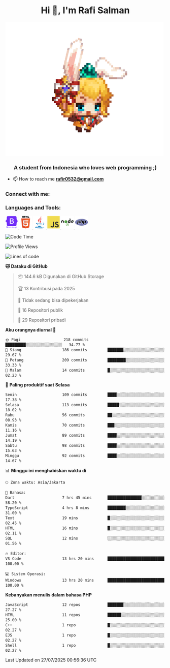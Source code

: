 <h1 align="center">Hi 👋, I'm Rafi Salman</h1>
<img src="img/lp.gif" /> 
<h3 align="center">A student from Indonesia who loves web programming ;)</h3>

- 📫 How to reach me **rafir0532@gmail.com**

<h3 align="left">Connect with me:</h3>
<p align="left">
</p>

<h3 align="left">Languages and Tools:</h3>
<p align="left"> <a href="https://getbootstrap.com" target="_blank" rel="noreferrer"> <img src="https://raw.githubusercontent.com/devicons/devicon/master/icons/bootstrap/bootstrap-plain-wordmark.svg" alt="bootstrap" width="40" height="40"/> </a> <a href="https://www.w3.org/html/" target="_blank" rel="noreferrer"> <img src="https://raw.githubusercontent.com/devicons/devicon/master/icons/html5/html5-original-wordmark.svg" alt="html5" width="40" height="40"/> </a> <a href="https://www.java.com" target="_blank" rel="noreferrer"> <img src="https://raw.githubusercontent.com/devicons/devicon/master/icons/java/java-original.svg" alt="java" width="40" height="40"/> </a> <a href="https://developer.mozilla.org/en-US/docs/Web/JavaScript" target="_blank" rel="noreferrer"> <img src="https://raw.githubusercontent.com/devicons/devicon/master/icons/javascript/javascript-original.svg" alt="javascript" width="40" height="40"/> </a> <a href="https://nodejs.org" target="_blank" rel="noreferrer"> <img src="https://raw.githubusercontent.com/devicons/devicon/master/icons/nodejs/nodejs-original-wordmark.svg" alt="nodejs" width="40" height="40"/> </a> <a href="https://www.php.net" target="_blank" rel="noreferrer"> <img src="https://raw.githubusercontent.com/devicons/devicon/master/icons/php/php-original.svg" alt="php" width="40" height="40"/> </a> </p>

<!--START_SECTION:waka-->
![Code Time](http://img.shields.io/badge/Code%20Time-538%20hrs%2029%20mins-blue)

![Profile Views](http://img.shields.io/badge/Profil%20dilihat-0-blue)

![Lines of code](https://img.shields.io/badge/Sejak%20Hello%20World%20aku%20telah%20menulis-1.8%20million%20baris%20kode-blue)

**🐱 Dataku di GitHub** 

> 📦 144.6 kB Digunakan di GitHub Storage 
 > 
> 🏆 13 Kontribusi pada 2025
 > 
> 🚫 Tidak sedang bisa dipekerjakan
 > 
> 📜 16 Repositori publik 
 > 
> 🔑 29 Repositori pribadi 
 > 
**Aku orangnya diurnal 🐤** 

```text
🌞 Pagi                   218 commits         █████████░░░░░░░░░░░░░░░░   34.77 % 
🌆 Siang                  186 commits         ███████░░░░░░░░░░░░░░░░░░   29.67 % 
🌃 Petang                 209 commits         ████████░░░░░░░░░░░░░░░░░   33.33 % 
🌙 Malam                  14 commits          █░░░░░░░░░░░░░░░░░░░░░░░░   02.23 % 
```
📅 **Paling produktif saat Selasa** 

```text
Senin                    109 commits         ████░░░░░░░░░░░░░░░░░░░░░   17.38 % 
Selasa                   113 commits         █████░░░░░░░░░░░░░░░░░░░░   18.02 % 
Rabu                     56 commits          ██░░░░░░░░░░░░░░░░░░░░░░░   08.93 % 
Kamis                    70 commits          ███░░░░░░░░░░░░░░░░░░░░░░   11.16 % 
Jumat                    89 commits          ████░░░░░░░░░░░░░░░░░░░░░   14.19 % 
Sabtu                    98 commits          ████░░░░░░░░░░░░░░░░░░░░░   15.63 % 
Minggu                   92 commits          ████░░░░░░░░░░░░░░░░░░░░░   14.67 % 
```


📊 **Minggu ini menghabiskan waktu di** 

```text
🕑︎ Zona waktu: Asia/Jakarta

💬 Bahasa: 
Dart                     7 hrs 45 mins       ███████████████░░░░░░░░░░   58.20 % 
TypeScript               4 hrs 8 mins        ████████░░░░░░░░░░░░░░░░░   31.00 % 
Text                     19 mins             █░░░░░░░░░░░░░░░░░░░░░░░░   02.45 % 
HTML                     16 mins             █░░░░░░░░░░░░░░░░░░░░░░░░   02.11 % 
SQL                      12 mins             ░░░░░░░░░░░░░░░░░░░░░░░░░   01.56 % 

🔥 Editor: 
VS Code                  13 hrs 20 mins      █████████████████████████   100.00 % 

💻 Sistem Operasi: 
Windows                  13 hrs 20 mins      █████████████████████████   100.00 % 
```

**Kebanyakan menulis dalam bahasa PHP** 

```text
JavaScript               12 repos            ███████░░░░░░░░░░░░░░░░░░   27.27 % 
HTML                     11 repos            ██████░░░░░░░░░░░░░░░░░░░   25.00 % 
C++                      1 repo              █░░░░░░░░░░░░░░░░░░░░░░░░   02.27 % 
EJS                      1 repo              █░░░░░░░░░░░░░░░░░░░░░░░░   02.27 % 
Shell                    1 repo              █░░░░░░░░░░░░░░░░░░░░░░░░   02.27 % 
```




 Last Updated on 27/07/2025 00:56:36 UTC
<!--END_SECTION:waka-->

